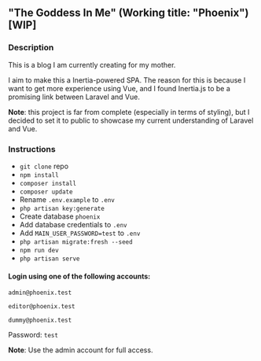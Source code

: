 ## "The Goddess In Me" (Working title: "Phoenix") [WIP]

### Description

This is a blog I am currently creating for my mother.

I aim to make this a Inertia-powered SPA. The reason for this is because I want to get more experience using Vue, and I found Inertia.js to be a promising link between Laravel and Vue.

**Note**: this project is far from complete (especially in terms of styling), but I decided to set it to public to showcase my current understanding of Laravel and Vue.

### Instructions

- `git clone` repo
- `npm install`
- `composer install`
- `composer update`
- Rename `.env.example` to `.env`
- `php artisan key:generate`
- Create database `phoenix`
- Add database credentials to `.env`
- Add `MAIN_USER_PASSWORD=test` to `.env`
- `php artisan migrate:fresh --seed`
- `npm run dev`
- `php artisan serve`

#### Login using one of the following accounts:

`admin@phoenix.test`

`editor@phoenix.test`

`dummy@phoenix.test`

Password: `test`

**Note**: Use the admin account for full access.

